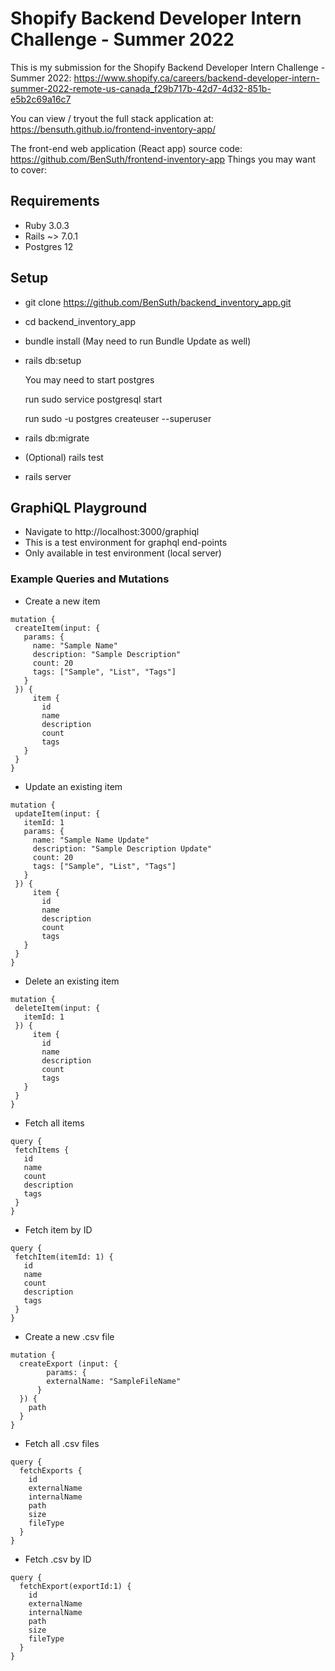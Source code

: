 # Shopify Backend Developer Intern Challenge - Summer 2022

This is my submission for the Shopify Backend Developer Intern Challenge - Summer 2022: https://www.shopify.ca/careers/backend-developer-intern-summer-2022-remote-us-canada_f29b717b-42d7-4d32-851b-e5b2c69a16c7

You can view / tryout the full stack application at: https://bensuth.github.io/frontend-inventory-app/

The front-end web application (React app) source code: https://github.com/BenSuth/frontend-inventory-app
Things you may want to cover:

## Requirements
- Ruby 3.0.3
- Rails ~> 7.0.1
- Postgres 12  

## Setup
- git clone https://github.com/BenSuth/backend_inventory_app.git
- cd backend_inventory_app
- bundle install (May need to run Bundle Update as well)
- rails db:setup 
  
  You may need to start postgres

  run sudo service postgresql start
  
  run sudo -u postgres createuser --superuser <Name>

- rails db:migrate
- (Optional) rails test
- rails server
  
## GraphiQL Playground
- Navigate to http://localhost:3000/graphiql
- This is a test environment for graphql end-points
- Only available in test environment (local server)

### Example Queries and Mutations
- Create a new item
 ```
mutation {
  createItem(input: {
    params: {
      name: "Sample Name"
      description: "Sample Description"
      count: 20
      tags: ["Sample", "List", "Tags"]
    }
  }) {
      item {
        id
        name
        description
        count
        tags
    }
  }
}
```
- Update an existing item
 ```
mutation {
  updateItem(input: {
    itemId: 1
  	params: {
      name: "Sample Name Update"
      description: "Sample Description Update"
      count: 20
      tags: ["Sample", "List", "Tags"]
    }
  }) {
      item {
        id
        name
        description
        count
        tags
    }
  }
}
```
- Delete an existing item
 ```
mutation {
  deleteItem(input: {
    itemId: 1
  }) {
      item {
        id
        name
        description
        count
        tags
    }
  }
}
```
  
- Fetch all items
 ```
query {
  fetchItems {
    id
    name
    count
    description
    tags
  }
}
```
  
- Fetch item by ID
 ```
query {
  fetchItem(itemId: 1) {
    id
    name
    count
    description
    tags
  }
}
```
- Create a new .csv file
```
mutation {
  createExport (input: {
    	params: {
        externalName: "SampleFileName"
      }
  }) {
    path
  }
}
```
- Fetch all .csv files
```
query {
  fetchExports {
    id
    externalName
    internalName
    path
    size
    fileType
  }
}
```
  
- Fetch .csv by ID
```
query {
  fetchExport(exportId:1) {
    id
    externalName
    internalName
    path
    size
    fileType
  }
}
```
  



